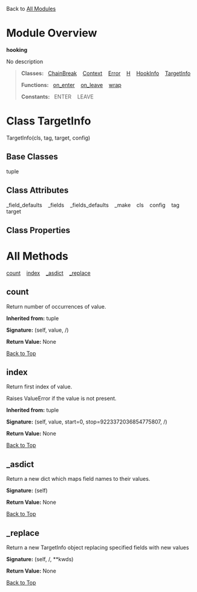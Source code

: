Back to [All Modules](https://github.com/pyrustic/hooking/blob/master/docs/modules/README.md#readme)

# Module Overview

**hooking**
 
No description

> **Classes:** &nbsp; [ChainBreak](https://github.com/pyrustic/hooking/blob/master/docs/modules/content/hooking/content/classes/ChainBreak.md#class-chainbreak) &nbsp;&nbsp; [Context](https://github.com/pyrustic/hooking/blob/master/docs/modules/content/hooking/content/classes/Context.md#class-context) &nbsp;&nbsp; [Error](https://github.com/pyrustic/hooking/blob/master/docs/modules/content/hooking/content/classes/Error.md#class-error) &nbsp;&nbsp; [H](https://github.com/pyrustic/hooking/blob/master/docs/modules/content/hooking/content/classes/H.md#class-h) &nbsp;&nbsp; [HookInfo](https://github.com/pyrustic/hooking/blob/master/docs/modules/content/hooking/content/classes/HookInfo.md#class-hookinfo) &nbsp;&nbsp; [TargetInfo](https://github.com/pyrustic/hooking/blob/master/docs/modules/content/hooking/content/classes/TargetInfo.md#class-targetinfo)
>
> **Functions:** &nbsp; [on\_enter](https://github.com/pyrustic/hooking/blob/master/docs/modules/content/hooking/content/functions.md#on_enter) &nbsp;&nbsp; [on\_leave](https://github.com/pyrustic/hooking/blob/master/docs/modules/content/hooking/content/functions.md#on_leave) &nbsp;&nbsp; [wrap](https://github.com/pyrustic/hooking/blob/master/docs/modules/content/hooking/content/functions.md#wrap)
>
> **Constants:** &nbsp; ENTER &nbsp;&nbsp; LEAVE

# Class TargetInfo
TargetInfo(cls, tag, target, config)

## Base Classes
tuple

## Class Attributes
\_field\_defaults &nbsp;&nbsp; \_fields &nbsp;&nbsp; \_fields\_defaults &nbsp;&nbsp; \_make &nbsp;&nbsp; cls &nbsp;&nbsp; config &nbsp;&nbsp; tag &nbsp;&nbsp; target

## Class Properties


# All Methods
[count](#count) &nbsp;&nbsp; [index](#index) &nbsp;&nbsp; [\_asdict](#_asdict) &nbsp;&nbsp; [\_replace](#_replace)

## count
Return number of occurrences of value.

**Inherited from:** tuple

**Signature:** (self, value, /)





**Return Value:** None

[Back to Top](#module-overview)


## index
Return first index of value.

Raises ValueError if the value is not present.

**Inherited from:** tuple

**Signature:** (self, value, start=0, stop=9223372036854775807, /)





**Return Value:** None

[Back to Top](#module-overview)


## \_asdict
Return a new dict which maps field names to their values.



**Signature:** (self)





**Return Value:** None

[Back to Top](#module-overview)


## \_replace
Return a new TargetInfo object replacing specified fields with new values



**Signature:** (self, /, \*\*kwds)





**Return Value:** None

[Back to Top](#module-overview)



